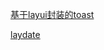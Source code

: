 [基于layui封装的toast](/%E5%89%8D%E7%AB%AF/LayUI/%E5%9F%BA%E4%BA%8Elayui%E5%B0%81%E8%A3%85%E7%9A%84toast.md)

[laydate](/%E5%89%8D%E7%AB%AF/LayUI/laydate.md)

